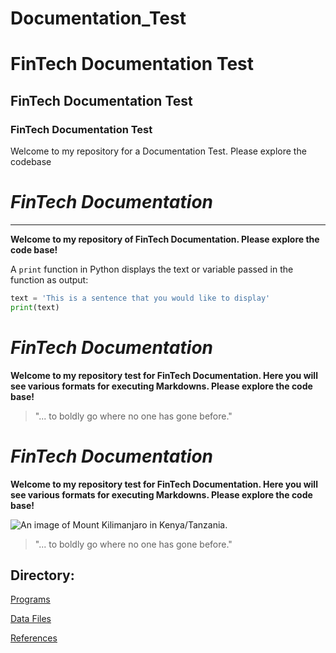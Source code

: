 # Documentation_Test
# FinTech Documentation Test
## FinTech Documentation Test
### FinTech Documentation Test

Welcome to my repository for a Documentation Test. Please explore the codebase

# *FinTech Documentation* 
---
**Welcome to my repository of FinTech Documentation. Please explore the code base!**

A `print` function in Python displays the text or variable passed in the function as output:

```python
text = 'This is a sentence that you would like to display'
print(text)
``` 

# *FinTech Documentation*

**Welcome to my repository test for FinTech Documentation. Here you will see various formats for executing Markdowns. Please explore the code base!**

> "... to boldly go where no one has gone before."

# *FinTech Documentation*

**Welcome to my repository test for FinTech Documentation. Here you will see various formats for executing Markdowns. Please explore the code base!**

![An image of Mount Kilimanjaro in Kenya/Tanzania.](https://www.adventurealternative.com/media/817137/kili.jpg?height=1129&width=1082&quality=&mode=Crop&center=0.36548223350253806,0.56&bgcolor=)

> "... to boldly go where no one has gone before."

## **Directory:**

[Programs](code)

[Data Files](data)

[References](references)



